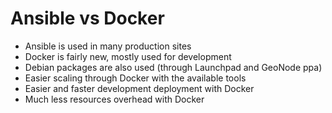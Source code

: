 # Ansible vs Docker

* Ansible is used in many production sites
* Docker is fairly new, mostly used for development
* Debian packages are also used (through Launchpad and GeoNode ppa)
* Easier scaling through Docker with the available tools
* Easier and faster development deployment with Docker
* Much less resources overhead with Docker